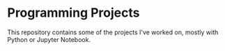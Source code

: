 # Programming Projects
This repository contains some of the projects I've worked on, mostly with Python or Jupyter Notebook. 

